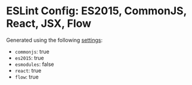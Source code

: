 # ESLint Config: ES2015, CommonJS, React, JSX, Flow

Generated using the following [settings](https://github.com/wildpeaks/packages-eslint-config#readme):

- `commonjs`: true
- `es2015`: true
- `esmodules`: false
- `react`: true
- `flow`: true
	